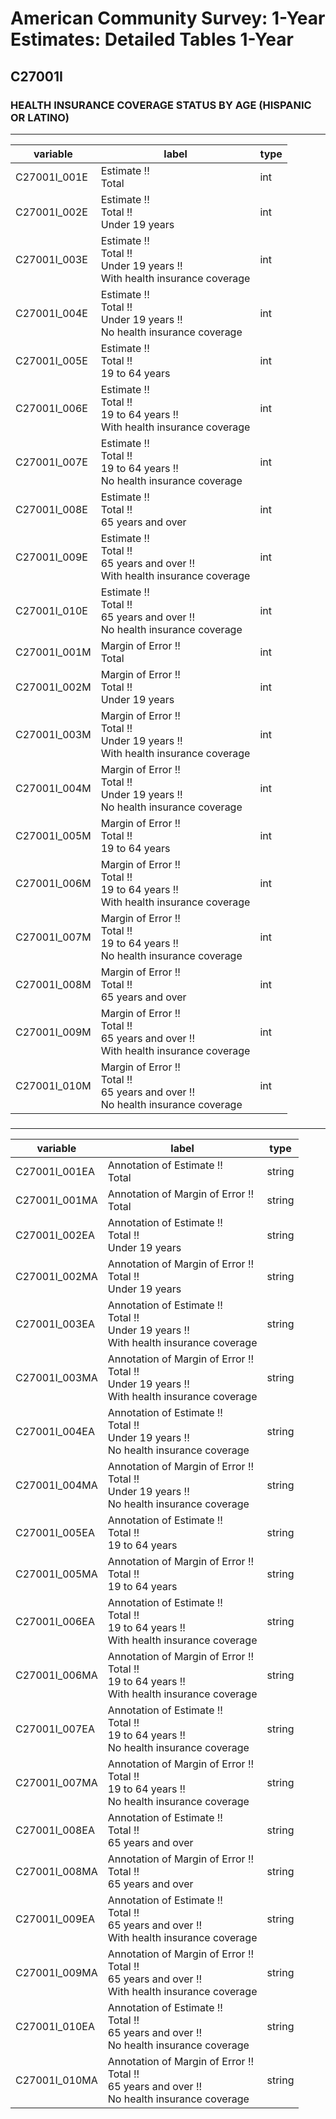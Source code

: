 # American Community Survey: 1-Year Estimates: Detailed Tables 1-Year

## C27001I

### HEALTH INSURANCE COVERAGE STATUS BY AGE (HISPANIC OR LATINO)

___

| variable | label | type |
| ----- | ----- | ----- |
| C27001I_001E | Estimate !!<br>Total | int |
| C27001I_002E | Estimate !!<br>Total !!<br>Under 19 years | int |
| C27001I_003E | Estimate !!<br>Total !!<br>Under 19 years !!<br>With health insurance coverage | int |
| C27001I_004E | Estimate !!<br>Total !!<br>Under 19 years !!<br>No health insurance coverage | int |
| C27001I_005E | Estimate !!<br>Total !!<br>19 to 64 years | int |
| C27001I_006E | Estimate !!<br>Total !!<br>19 to 64 years !!<br>With health insurance coverage | int |
| C27001I_007E | Estimate !!<br>Total !!<br>19 to 64 years !!<br>No health insurance coverage | int |
| C27001I_008E | Estimate !!<br>Total !!<br>65 years and over | int |
| C27001I_009E | Estimate !!<br>Total !!<br>65 years and over !!<br>With health insurance coverage | int |
| C27001I_010E | Estimate !!<br>Total !!<br>65 years and over !!<br>No health insurance coverage | int |
| C27001I_001M | Margin of Error !!<br>Total | int |
| C27001I_002M | Margin of Error !!<br>Total !!<br>Under 19 years | int |
| C27001I_003M | Margin of Error !!<br>Total !!<br>Under 19 years !!<br>With health insurance coverage | int |
| C27001I_004M | Margin of Error !!<br>Total !!<br>Under 19 years !!<br>No health insurance coverage | int |
| C27001I_005M | Margin of Error !!<br>Total !!<br>19 to 64 years | int |
| C27001I_006M | Margin of Error !!<br>Total !!<br>19 to 64 years !!<br>With health insurance coverage | int |
| C27001I_007M | Margin of Error !!<br>Total !!<br>19 to 64 years !!<br>No health insurance coverage | int |
| C27001I_008M | Margin of Error !!<br>Total !!<br>65 years and over | int |
| C27001I_009M | Margin of Error !!<br>Total !!<br>65 years and over !!<br>With health insurance coverage | int |
| C27001I_010M | Margin of Error !!<br>Total !!<br>65 years and over !!<br>No health insurance coverage | int |
### 

___

| variable | label | type |
| ----- | ----- | ----- |
| C27001I_001EA | Annotation of Estimate !!<br>Total | string |
| C27001I_001MA | Annotation of Margin of Error !!<br>Total | string |
| C27001I_002EA | Annotation of Estimate !!<br>Total !!<br>Under 19 years | string |
| C27001I_002MA | Annotation of Margin of Error !!<br>Total !!<br>Under 19 years | string |
| C27001I_003EA | Annotation of Estimate !!<br>Total !!<br>Under 19 years !!<br>With health insurance coverage | string |
| C27001I_003MA | Annotation of Margin of Error !!<br>Total !!<br>Under 19 years !!<br>With health insurance coverage | string |
| C27001I_004EA | Annotation of Estimate !!<br>Total !!<br>Under 19 years !!<br>No health insurance coverage | string |
| C27001I_004MA | Annotation of Margin of Error !!<br>Total !!<br>Under 19 years !!<br>No health insurance coverage | string |
| C27001I_005EA | Annotation of Estimate !!<br>Total !!<br>19 to 64 years | string |
| C27001I_005MA | Annotation of Margin of Error !!<br>Total !!<br>19 to 64 years | string |
| C27001I_006EA | Annotation of Estimate !!<br>Total !!<br>19 to 64 years !!<br>With health insurance coverage | string |
| C27001I_006MA | Annotation of Margin of Error !!<br>Total !!<br>19 to 64 years !!<br>With health insurance coverage | string |
| C27001I_007EA | Annotation of Estimate !!<br>Total !!<br>19 to 64 years !!<br>No health insurance coverage | string |
| C27001I_007MA | Annotation of Margin of Error !!<br>Total !!<br>19 to 64 years !!<br>No health insurance coverage | string |
| C27001I_008EA | Annotation of Estimate !!<br>Total !!<br>65 years and over | string |
| C27001I_008MA | Annotation of Margin of Error !!<br>Total !!<br>65 years and over | string |
| C27001I_009EA | Annotation of Estimate !!<br>Total !!<br>65 years and over !!<br>With health insurance coverage | string |
| C27001I_009MA | Annotation of Margin of Error !!<br>Total !!<br>65 years and over !!<br>With health insurance coverage | string |
| C27001I_010EA | Annotation of Estimate !!<br>Total !!<br>65 years and over !!<br>No health insurance coverage | string |
| C27001I_010MA | Annotation of Margin of Error !!<br>Total !!<br>65 years and over !!<br>No health insurance coverage | string |

